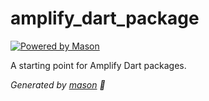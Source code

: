 # amplify_dart_package

[![Powered by Mason](https://img.shields.io/endpoint?url=https%3A%2F%2Ftinyurl.com%2Fmason-badge)](https://github.com/felangel/mason)

A starting point for Amplify Dart packages.

_Generated by [mason][1] 🧱_

[1]: https://github.com/felangel/mason
